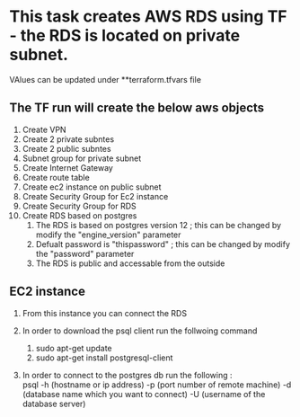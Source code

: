 # This task creates AWS RDS using TF - the RDS is located on private subnet.

VAlues can be updated under **terraform.tfvars file

## The TF run will create the below aws objects
1. Create VPN
2. Create 2 private subntes
3. Create 2 public subntes
4. Subnet group for private subnet
5. Create Internet Gateway
6. Create route table
7. Create ec2 instance on public subnet
8. Create Security Group for Ec2 instance
9. Create Security Group for RDS
10. Create RDS based on postgres 
    1. The RDS is based on postgres version 12 ; this can be changed by modify the  "engine_version" parameter 
    2. Defualt password is "thispassword" ; this can be changed by modify the  "password" parameter
    3. The RDS is public and accessable from the outside


## EC2 instance
1. From this instance you can connect the RDS
2. In order to download the psql client run the follwoing command 
   1. sudo apt-get update
   2. sudo apt-get install postgresql-client
    
3. In order to connect to the postgres db run the following :     
psql -h (hostname or ip address) -p (port number of remote machine) -d (database name which you want to connect) -U (username of the database server)
